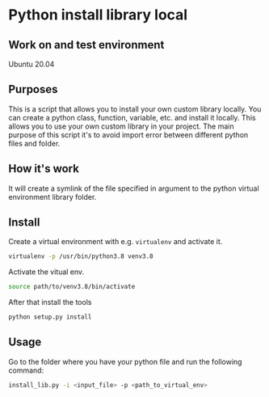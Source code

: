 # Python install library local

## Work on and test environment

Ubuntu 20.04


## Purposes
This is a script that allows you to install your own custom library locally. You can create a python class, function, variable, etc. and install it locally. This allows you to use your own custom library in your project. 
The main purpose of this script it's to avoid import error between different python files and folder.

## How it's work

It will create a symlink of the file specified in argument to the python virtual environment library folder.
## Install

Create a virtual environment with e.g. `virtualenv` and activate it.
```bash
virtualenv -p /usr/bin/python3.8 venv3.8
```

Activate the vitual env.
```bash
source path/to/venv3.8/bin/activate
```
After that install the tools 

```bash
python setup.py install 
```
## Usage
Go to the folder where you have your python file and run the following command:
```bash 
install_lib.py -i <input_file> -p <path_to_virtual_env>
```


